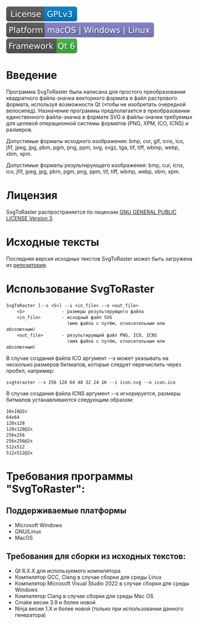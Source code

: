 [![License: GPL v3](doc/License_GPLv3.svg)](https://www.gnu.org/licenses/gpl-3.0)
[![Platforms: macOS, Windows, Linux](doc/Platform.svg)](https://ru.wikipedia.org/wiki/%D0%9E%D0%BF%D0%B5%D1%80%D0%B0%D1%86%D0%B8%D0%BE%D0%BD%D0%BD%D0%B0%D1%8F_%D1%81%D0%B8%D1%81%D1%82%D0%B5%D0%BC%D0%B0)
[![Framework: QT v6.X.X](doc/Qt6.svg)](https://www.qt.io/product/qt6)


Введение
========

Программа SvgToRaster была написана для простого преобразования квадратного файла-значка
векторного формата в файл растрового формата, используя возможности Qt (чтобы
не изобретать очередной велосипед). Назначение программы предполагается в преобразовании
единственного файла-значка в формате SVG в файлы-значки требуемых для целевой операционной
системы форматов (PNG, XPM, ICO, ICNS) и размеров.

Допустимые форматы исходного изображения:
bmp, cur, gif, icns, ico, jfif, jpeg, jpg, pbm, pgm, png, ppm, svg, svgz, tga, tif,
tiff, wbmp, webp, xbm, xpm.

Допустимые форматы результирующего изображения:
bmp, cur, icns, ico, jfif, jpeg, jpg, pbm, pgm, png, ppm, tif, tiff, wbmp, webp,
xbm, xpm.

Лицензия
========

SvgToRaster распространяется по лицензии [GNU GENERAL PUBLIC LICENSE Version 3](https://www.gnu.org/licenses/gpl-3.0).

Исходные тексты
===============

Последняя версия исходных текстов SvgToRaster может быть загружена из
[репозитория](https://github.com/GeorgKZ/SvgToRaster).

Использование SvgToRaster
=========================
```
SvgToRaster [--s <S>] --i <in_file> --o <out_file>
    <S>              - размеры результирующего файла
    <in_file>        - исходный файл SVG
                       (имя файла с путём, относительным или абсолютным)
    <out_file>       - результирующий файл PNG, ICO, ICNS
                       (имя файла с путём, относительным или абсолютным)
```

В случае создания файла ICO аргумент --s может указывать на несколько размеров
битмапов, которые следует перечислить через пробел, например:
```
svgtoraster --s 256 128 64 48 32 24 16 --i icon.svg --o icon.ico
```

В случае создания файла ICNS аргумент --s игнорируется,
размеры битмапов устанавливаются следующим образом:
```
16x16@2x
64x64
128x128
128x128@2x
256x256
256x256@2x
512x512
512x512@2x
```

Требования программы "SvgToRaster":
===================================

Поддерживаемые платформы
------------------------
* Microsoft Windows
* GNU/Linux
* MacOS

Требования для сборки из исходных текстов:
------------------------------------------
* Qt 6.X.X для используемого компилятора
* Компилятор GCC, Clang в случае сборки для среды Linux
* Компилятор Microsoft Visual Studio 2022 в случае сборки для среды Windows
* Компилятор Clang в случае сборки для среды Mac OS
* Cmake весии 3.9 и более новой
* Ninja весии 1.X и более новой (только при использовании данного генератора)
